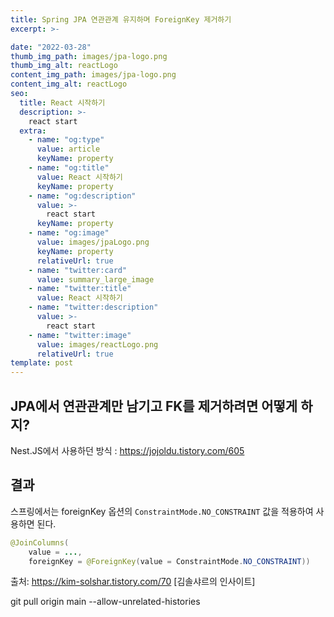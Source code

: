 ```yaml
---
title: Spring JPA 연관관계 유지하며 ForeignKey 제거하기
excerpt: >-

date: "2022-03-28"
thumb_img_path: images/jpa-logo.png
thumb_img_alt: reactLogo
content_img_path: images/jpa-logo.png
content_img_alt: reactLogo
seo:
  title: React 시작하기
  description: >-
    react start
  extra:
    - name: "og:type"
      value: article
      keyName: property
    - name: "og:title"
      value: React 시작하기
      keyName: property
    - name: "og:description"
      value: >-
        react start
      keyName: property
    - name: "og:image"
      value: images/jpaLogo.png
      keyName: property
      relativeUrl: true
    - name: "twitter:card"
      value: summary_large_image
    - name: "twitter:title"
      value: React 시작하기
    - name: "twitter:description"
      value: >-
        react start
    - name: "twitter:image"
      value: images/reactLogo.png
      relativeUrl: true
template: post
---
```



## JPA에서 연관관계만 남기고 FK를 제거하려면 어떻게 하지?

Nest.JS에서 사용하던 방식 : https://jojoldu.tistory.com/605

## 결과

스프링에서는 foreignKey 옵션의 `ConstraintMode.NO_CONSTRAINT` 값을 적용하여 사용하면 된다.  
```java
@JoinColumns(
    value = ...,
    foreignKey = @ForeignKey(value = ConstraintMode.NO_CONSTRAINT))

```
출처: https://kim-solshar.tistory.com/70 [김솔샤르의 인사이트]



git pull origin main --allow-unrelated-histories





